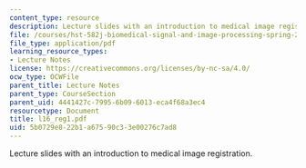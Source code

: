```yaml
---
content_type: resource
description: Lecture slides with an introduction to medical image registration.
file: /courses/hst-582j-biomedical-signal-and-image-processing-spring-2007/5b0729e822b1a67590c33e00276c7ad8_l16_reg1.pdf
file_type: application/pdf
learning_resource_types:
- Lecture Notes
license: https://creativecommons.org/licenses/by-nc-sa/4.0/
ocw_type: OCWFile
parent_title: Lecture Notes
parent_type: CourseSection
parent_uid: 4441427c-7995-6b09-6013-eca4f68a3ec4
resourcetype: Document
title: l16_reg1.pdf
uid: 5b0729e8-22b1-a675-90c3-3e00276c7ad8
---
```

Lecture slides with an introduction to medical image registration.